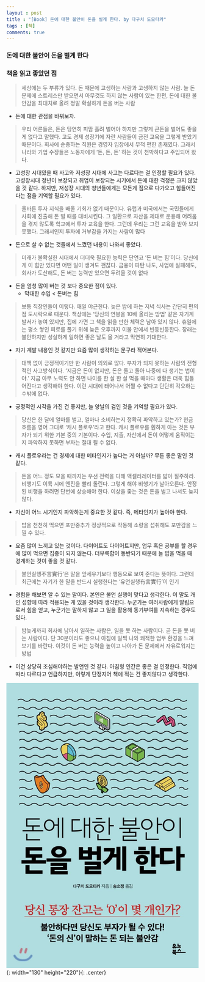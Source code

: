 ```yaml
---
layout : post
title : "[Book] 돈에 대한 불안이 돈을 벌게 한다. by 다구치 도모타카"
tags : [책]
comments: true
---
```


### 돈에 대한 불안이 돈을 벌게 한다

### 책을 읽고 좋았던 점
> 세상에는 두 부류가 있다. 돈 때문에 고생하는 사람과 고생하지 않는 사람. 늘 돈 문제에 스트레스만 받으면서 아무것도 하지 않는 사람이 있는 한편, 돈에 대한 불안감을 최대치로 올려 정말 확실하게 돈을 버는 사람

- 돈에 대한 관점을 바꿔보자.

> 우리 어른들은, 돈은 당연히 피땀 흘려 벌어야 하지만 그렇게 큰돈을 벌어도 좋을 게 없다고 말했다. 고도 경제 성장기에 자란 사람들이 금전 교육을 그렇게 받았기 때문이다. 회사에 순종하는 직원은 경영자 입장에서 무척 편한 존재였다. 그래서 나라와 기업 수장들은 노동자에게 ‘돈, 돈, 돈’ 하는 것이 천박하다고 주입되어 왔다.

- 고성장 시대였을 때 사고와 저성장 시대에 사고는 다르다는 걸 인정할 필요가 있다. 고성장시대 정년이 보장되고 취업이 보장되는 시기에서 돈에 대한 걱정은 크지 않았을 것 같다. 하지만, 저성장 시대의 청년들에게는 모든게 짐으로 다가오고 힘들어진다는 점을 기억할 필요가 있다.

> 올바른 투자 지식을 배울 기회가 없기 때문이다. 유럽과 미국에서는 국민들에게 사회에 진출해 돈 벌 때를 대비시킨다. 그 일환으로 자산을 제대로 운용해 어려움을 겪지 않도록 학교에서 투자 교육을 한다. 그런데 우리는 그런 교육을 받아 보지 못했다. 그래서인지 투자에 거부감을 가지는 사람이 많다

- 돈으로 살 수 없는 것들에서 느꼈던 내용이 나와서 좋았다.

> 미래가 불확실한 시대에서 더더욱 필요한 능력은 단연코 ‘돈 버는 힘’이다. 당신에게 이 힘만 있다면 어떤 일이 생겨도 괜찮다. 금융이 파탄 나도, 사업에 실패해도, 회사가 도산해도, 돈 버는 능력만 있으면 두려울 것이 없다

- 돈을 엄청 많이 버는 것 보다 중요한 점이 있다.
  - 막대한 수입 < 돈버는 힘

> 보통 직장인들이 이렇다. 매일 야근한다. 늦은 밤에 하는 저녁 식사는 간단히 편의점 도시락으로 때운다. 책상에는 ‘당신의 연봉을 10배 올리는 방법’ 같은 자기계발서가 놓여 있지만, 집에 가면 그 책을 읽을 만한 체력은 남아 있지 않다. 휴일에는 평소 쌓인 피로를 풀기 위해 늦은 오후까지 이불 안에서 빈둥빈둥한다. 장래는 불안하지만 성실하게 일하면 좋은 날도 올 거라고 막연히 기대한다.

- 자기 계발 내용인 것 같지만 요즘 많이 생각하는 문구라 적어본다.

> 대책 없이 긍정적이기만 한 사람이 의외로 많다. 부자가 되지 못하는 사람의 전형적인 사고방식이다. ‘지금은 돈이 없지만, 돈은 돌고 돌아 나중에 다 생기는 법이야.’ 지금 아무 노력도 안 하면 나이를 한 살 한 살 먹을 때마다 생활은 더욱 힘들어진다고 생각해야 한다. 이런 시대에 태어나서 어쩔 수 없다고 단단히 각오하는 수밖에 없다.

- 긍정적인 시각을 가진 건 좋지만, 늘 양날의 검인 것을 기억할 필요가 있다.

> 당신은 한 달에 얼마를 벌고, 얼마나 소비하는지 정확히 파악하고 있는가? 현금 흐름을 영어 그대로 ‘캐시 플로우’라고 한다. 캐시 플로우를 훤하게 아는 것은 부자가 되기 위한 기본 중의 기본이다. 수입, 지출, 자산에서 돈이 어떻게 움직이는지 파악하지 못하면 부자는 절대 될 수 없다.

- 캐시 플로우라는 건 경제에 대한 메타인지가 높다는 거 아닐까? 무튼 좋은 말인 것 같다.

> 돈을 어느 정도 모을 때까지는 우선 전력을 다해 액셀러레이터를 밟아 질주하라. 비행기도 이륙 시에 엔진을 빨리 돌린다. 그렇게 해야 비행기가 날아오른다. 안정된 비행을 하려면 단번에 상승해야 한다. 이상을 좇는 것은 돈을 벌고 나서도 늦지 않다.

- 자신이 어느 시기인지 파악하는게 중요한 것 같다. 즉, 메타인지가 높아야 한다.

> 밥을 천천히 먹으면 포만중추가 정상적으로 작동해 소량을 섭취해도 포만감을 느낄 수 있다.

- 요즘 많이 느끼고 있는 것이다. 다이어트도 다이어트지만, 업무 혹은 공부를 할 경우에 많이 먹으면 집중이 되지 않는다. 더부룩함이 동반되기 때문에 늘 밥을 먹을 때 경계하는 것이 좋을 것 같다.

> 불언실행不言實行’은 말을 앞세우기보다 행동으로 보여 준다는 뜻이다. 그런데 최근에는 자기가 한 말을 반드시 실행한다는 ‘유언실행有言實行’이 인기

- 경험을 해보면 알 수 있는 말이다. 본인은 불언 실행이 맞다고 생각한다. 이 말도 개인 성향에 따라 적용되는 게 있을 것이라 생각한다. 누군가는 여러사람에게 알림으로서 힘을 얻고, 누군가는 말하지 않고 그 일을 활용해 동기부여를 지속하는 경우도 있다.

> 밤늦게까지 회사에 남아서 일하는 사람은, 일을 못 하는 사람이다. 곧 돈을 못 버는 사람이다. 단 30분이라도 좋으니 아침에 일찍 나와 쾌적한 업무 환경을 느껴 보기를 바란다. 이것이 돈 버는 능력을 높이고 나아가 돈 문제에서 자유로워지는 방법

- 이건 상당히 조심해야하는 발언인 것 같다. 아침형 인간은 좋은 걸 인정한다. 직업에 따라 다르다고 언급하지만, 이렇게 단정지어 책에 적는 건 좋지않다고 생각한다.

![돈에 대한 불안이 돈을 벌게한다](../images/book-14.jpeg){: width="130" height="220"}{: .center}
